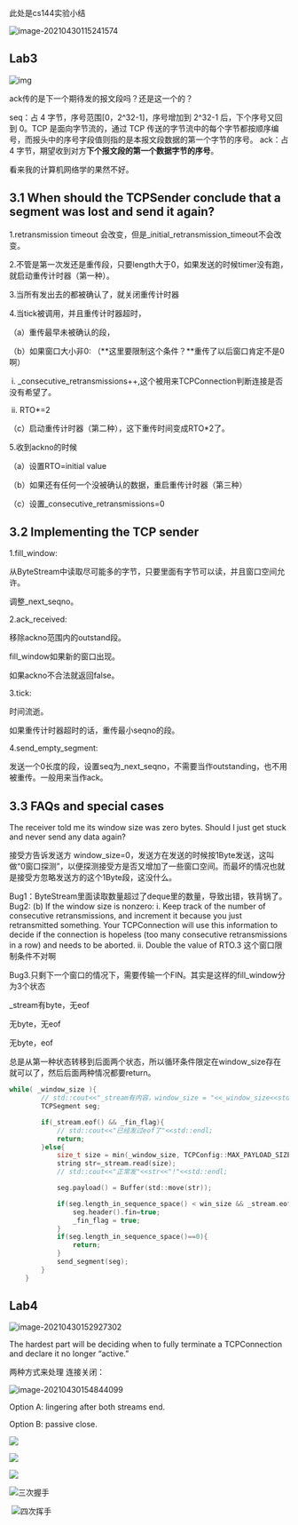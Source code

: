 此处是cs144实验小结



![image-20210430115241574](../image/image-20210430115241574.png)

## Lab3

![img](https://img2020.cnblogs.com/blog/1608954/202009/1608954-20200914214900717-282982233.png)

ack传的是下一个期待发的报文段吗？还是这一个的？

seq：占 4 字节，序号范围[0，2^32-1]，序号增加到 2^32-1 后，下个序号又回到 0。TCP 是面向字节流的，通过 TCP 传送的字节流中的每个字节都按顺序编号，而报头中的序号字段值则指的是本报文段数据的第一个字节的序号。
ack：占 4 字节，期望收到对方**下个报文段的第一个数据字节的序号**。

看来我的计算机网络学的果然不好。

## 3.1 When should the TCPSender conclude that a segment was lost and send it again?

1.retransmission timeout 会改变，但是_initial_retransmission_timeout不会改变。

2.不管是第一次发还是重传段，只要length大于0，如果发送的时候timer没有跑，就启动重传计时器（第一种）。

3.当所有发出去的都被确认了，就关闭重传计时器

4.当tick被调用，并且重传计时器超时，

（a）重传最早未被确认的段，

（b）如果窗口大小非0:  （**这里要限制这个条件？**重传了以后窗口肯定不是0啊）

​		i.	_consecutive_retransmissions++,这个被用来TCPConnection判断连接是否没有希望了。

​		ii. RTO*=2

（c）启动重传计时器（第二种），这下重传时间变成RTO*2了。

5.收到ackno的时候

（a）设置RTO=initial value

（b）如果还有任何一个没被确认的数据，重启重传计时器（第三种）

（c）设置_consecutive_retransmissions=0

## 3.2 Implementing the TCP sender

1.fill_window:

从ByteStream中读取尽可能多的字节，只要里面有字节可以读，并且窗口空间允许。

调整_next_seqno。

2.ack_received:

移除ackno范围内的outstand段。

fill_window如果新的窗口出现。

如果ackno不合法就返回false。

3.tick:

时间流逝。

如果重传计时器超时的话，重传最小seqno的段。

4.send_empty_segment:

发送一个0长度的段，设置seq为_next_seqno，不需要当作outstanding，也不用被重传。一般用来当作ack。

## 3.3 FAQs and special cases

The receiver told me its window size was zero bytes. Should I just get stuck and never send any data again? 

接受方告诉发送方 window_size=0，发送方在发送的时候按1Byte发送，这叫做“0窗口探测”，以便探测接受方是否又增加了一些窗口空间。而最坏的情况也就是接受方忽略发送方的这个1Byte段，这没什么。



Bug1：ByteStream里面读取数量超过了deque里的数量，导致出错，铁背锅了。Bug2: (b) If the window size is nonzero: i. Keep track of the number of consecutive retransmissions, and increment it because you just retransmitted something. Your TCPConnection will use this information to decide if the connection is hopeless (too many consecutive retransmissions in a row) and needs to be aborted. ii. Double the value of RTO.3 这个窗口限制条件不对啊

Bug3.只剩下一个窗口的情况下，需要传输一个FIN。其实是这样的fill_window分为3个状态

_stream有byte，无eof

无byte，无eof

无byte，eof

总是从第一种状态转移到后面两个状态，所以循环条件限定在window_size存在就可以了，然后后面两种情况都要return。

```c
while( _window_size ){   
        // std::cout<<"_stream有内容，window_size = "<<_window_size<<std::endl;
        TCPSegment seg;      

        if(_stream.eof() && _fin_flag){
            // std::cout<<"已经发过eof了"<<std::endl;
            return;
        }else{
            size_t size = min(_window_size, TCPConfig::MAX_PAYLOAD_SIZE);
            string str=_stream.read(size);
            // std::cout<<"正常发"<<str<<"!"<<std::endl;

            seg.payload() = Buffer(std::move(str));

            if(seg.length_in_sequence_space() < win_size && _stream.eof()){   //捎带上eof
                seg.header().fin=true;
                _fin_flag = true;
            }
            if(seg.length_in_sequence_space()==0){
                return;
            }
            send_segment(seg);
        }
    }
```



## Lab4

![image-20210430152927302](../image/image-20210430152927302.png)

The hardest part will be deciding when to fully terminate a TCPConnection and declare it no longer “active.”

两种方式来处理 连接关闭：

![image-20210430154844099](../image/image-20210430154844099.png)

Option A: lingering after both streams end.

Option B: passive close.

![](../image/receiverState.webp)

![](../image/senderState.webp)

![](../image/both.webp)

![三次握手](https://imgconvert.csdnimg.cn/aHR0cDovL2ltZy5ibG9nLmNzZG4ubmV0LzIwMTcwNjA1MTEwNDA1NjY2?x-oss-process=image/format,png)

​	![四次挥手](https://imgconvert.csdnimg.cn/aHR0cDovL2ltZy5ibG9nLmNzZG4ubmV0LzIwMTcwNjA2MDg0ODUxMjcy?x-oss-process=image/format,png)

